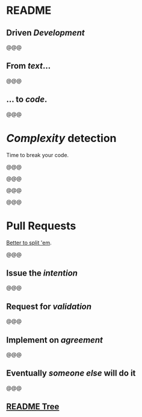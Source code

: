 # README

## Driven *Development*

@@@

<!-- .slide: data-background="../../2012/paris-web/images/testing-by-writing.png" -->

## From *text*…

@@@

<!-- .slide: data-background="../../2012/paris-web/images/tests.png" -->

## … to *code*.

@@@

# *Complexity* detection

Time to break your code.

@@@

<!-- .slide: data-background="images/code-split-before.png" data-background-size="100%" data-background-color="white" -->

@@@

<!-- .slide: data-background="images/code-split-module.png" data-background-size="75%" data-background-color="white" -->

@@@

<!-- .slide: data-background="images/code-split-config.png" data-background-size="75%" data-background-color="white" -->

@@@

# Pull Requests

[Better to split 'em](https://oncletom.io/2013/the-55-commits-syndrome/).

@@@

<!-- .slide: data-background="../chtijs/images/pull-request.png" -->

## Issue the *intention*

@@@

<!-- .slide: data-background="images/pr-validation.png" -->

## Request for *validation*

@@@

<!-- .slide: data-background="images/pr-agreement.png" -->

## Implement on *agreement*

@@@

<!-- .slide: data-background="images/pr-other.png" -->

## Eventually *someone else* will do it

@@@

<!-- .slide: data-background="images/readme-tree.jpg" -->

## [README Tree](https://github.com/DTrejo/readmetree)
